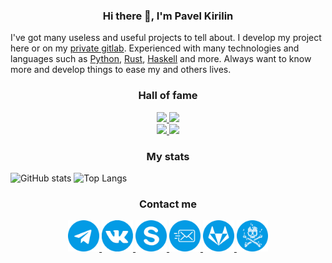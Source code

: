 <div align="center"> 
  <h3>Hi there 👋, I'm Pavel Kirilin</h>
</div>

I've got many useless and useful projects to tell about.
I develop my project here or on my [private gitlab](https://gitlab.le-memese.com/s3rius/).
Experienced with many technologies and languages such as [Python](https://www.python.org/), [Rust](https://www.rust-lang.org/), [Haskell](https://www.haskell.org/) and more. Always want to know more and develop things to ease my and others lives.

<div align="center"> 
  <h3>Hall of fame</h3>
</div>
<div align="center">
  <a href="https://github.com/s3rius/FastAPI-template">
    <img src="https://raw.githubusercontent.com/s3rius/FastAPI-template/master/images/logo.png" width=250>
  </a>
  <a href="https://github.com/s3rius/alarmix">
    <img src="https://raw.githubusercontent.com/s3rius/alarmix/master/logo.png" width=250>
  </a>
  <br/>
   <a href="https://gitlab.le-memese.com/s3rius/music_bg">
     <img src="https://gitlab.le-memese.com/s3rius/music_bg/-/raw/master/logo.png" width=250>
  </a>
  <a href="https://github.com/s3rius/dwm-autoconfig">
    <img src="https://raw.githubusercontent.com/s3rius/dwm-autoconfig/master/images/logo.png" width=250>
  </a>
</div>


<div align="center"> 
  <h3>My stats</h3>
</div>

![GitHub stats](https://github-readme-stats.vercel.app/api?username=s3rius&show_icons=true&theme=blueberry)
![Top Langs](https://github-readme-stats.vercel.app/api/top-langs/?username=s3rius&layout=compact&theme=blueberry)


<div align="center"> 
  <h3>Contact me</h3>
</div>
<div align="center">
<a href="https://t.me/s3rius_san">
  <img src="./images/telegram.png" width=50>
</a>
<a href="https://vk.com/kapitan_dominator">
  <img src="./images/vk.png" width=50>
</a>
<a href="https://join.skype.com/invite/hVFQqTKjhM8V">
  <img src="./images/skype.png" width=50>
</a>
<a href="mailto:win10@list.ru">
  <img src="./images/mail.png" width=50>
</a>
<a href="https://gitlab.le-memese.com/s3rius">
  <img src="./images/gitlab.png" width=50>
</a>
<a href="http://s3rius.ddns.net/">
  <img src="./images/s3rius.png" width=50>
</a>
</div>
